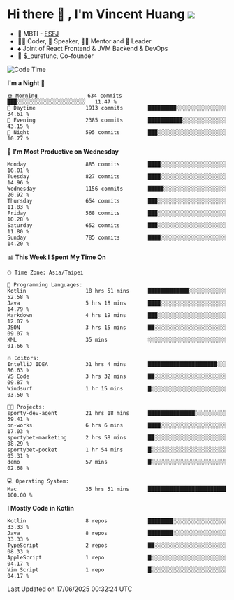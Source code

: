 # Hi there 👋 , I'm Vincent Huang ![](https://komarev.com/ghpvc/?username=Jian-Min-Huang)
- 👀 MBTI - [ESFJ](https://www.16personalities.com/esfj-personality)
- 👨‍💻 Coder, 🎤 Speaker, 👨‍🏫 Mentor and 🚀 Leader
- ♠️ Joint of React Frontend & JVM Backend & DevOps
- 💼 $_purefunc, Co-founder

<!--START_SECTION:waka-->
![Code Time](http://img.shields.io/badge/Code%20Time-5%2C459%20hrs%2058%20mins-blue)

**I'm a Night 🦉** 

```text
🌞 Morning                634 commits         ███░░░░░░░░░░░░░░░░░░░░░░   11.47 % 
🌆 Daytime                1913 commits        █████████░░░░░░░░░░░░░░░░   34.61 % 
🌃 Evening                2385 commits        ███████████░░░░░░░░░░░░░░   43.15 % 
🌙 Night                  595 commits         ███░░░░░░░░░░░░░░░░░░░░░░   10.77 % 
```
📅 **I'm Most Productive on Wednesday** 

```text
Monday                   885 commits         ████░░░░░░░░░░░░░░░░░░░░░   16.01 % 
Tuesday                  827 commits         ████░░░░░░░░░░░░░░░░░░░░░   14.96 % 
Wednesday                1156 commits        █████░░░░░░░░░░░░░░░░░░░░   20.92 % 
Thursday                 654 commits         ███░░░░░░░░░░░░░░░░░░░░░░   11.83 % 
Friday                   568 commits         ███░░░░░░░░░░░░░░░░░░░░░░   10.28 % 
Saturday                 652 commits         ███░░░░░░░░░░░░░░░░░░░░░░   11.80 % 
Sunday                   785 commits         ████░░░░░░░░░░░░░░░░░░░░░   14.20 % 
```


📊 **This Week I Spent My Time On** 

```text
🕑︎ Time Zone: Asia/Taipei

💬 Programming Languages: 
Kotlin                   18 hrs 51 mins      █████████████░░░░░░░░░░░░   52.58 % 
Java                     5 hrs 18 mins       ████░░░░░░░░░░░░░░░░░░░░░   14.79 % 
Markdown                 4 hrs 19 mins       ███░░░░░░░░░░░░░░░░░░░░░░   12.07 % 
JSON                     3 hrs 15 mins       ██░░░░░░░░░░░░░░░░░░░░░░░   09.07 % 
XML                      35 mins             ░░░░░░░░░░░░░░░░░░░░░░░░░   01.66 % 

🔥 Editors: 
IntelliJ IDEA            31 hrs 4 mins       ██████████████████████░░░   86.63 % 
VS Code                  3 hrs 32 mins       ██░░░░░░░░░░░░░░░░░░░░░░░   09.87 % 
Windsurf                 1 hr 15 mins        █░░░░░░░░░░░░░░░░░░░░░░░░   03.50 % 

🐱‍💻 Projects: 
sporty-dev-agent         21 hrs 18 mins      ███████████████░░░░░░░░░░   59.41 % 
on-works                 6 hrs 6 mins        ████░░░░░░░░░░░░░░░░░░░░░   17.03 % 
sportybet-marketing      2 hrs 58 mins       ██░░░░░░░░░░░░░░░░░░░░░░░   08.29 % 
sportybet-pocket         1 hr 54 mins        █░░░░░░░░░░░░░░░░░░░░░░░░   05.31 % 
demo                     57 mins             █░░░░░░░░░░░░░░░░░░░░░░░░   02.68 % 

💻 Operating System: 
Mac                      35 hrs 51 mins      █████████████████████████   100.00 % 
```

**I Mostly Code in Kotlin** 

```text
Kotlin                   8 repos             ████████░░░░░░░░░░░░░░░░░   33.33 % 
Java                     8 repos             ████████░░░░░░░░░░░░░░░░░   33.33 % 
TypeScript               2 repos             ██░░░░░░░░░░░░░░░░░░░░░░░   08.33 % 
AppleScript              1 repo              █░░░░░░░░░░░░░░░░░░░░░░░░   04.17 % 
Vim Script               1 repo              █░░░░░░░░░░░░░░░░░░░░░░░░   04.17 % 
```




 Last Updated on 17/06/2025 00:32:24 UTC
<!--END_SECTION:waka-->
